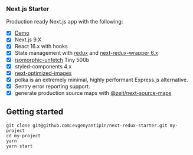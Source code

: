 ### Next.js Starter

Production ready Next.js app with the following:
- [x] [Demo](https://next-redux-starter.evgenyantipin.vercel.app)
- [x] Next.js 9.X
- [x] React 16.x with hooks
- [x] State management with [redux](https://github.com/reactjs/redux) and [next-redux-wrapper 6.x](https://github.com/kirill-konshin/next-redux-wrapper)
- [x] [isomorphic-unfetch](https://github.com/developit/unfetch) Tiny 500b
- [x] styled-components 4.x
- [x] [next-optimized-images](https://github.com/cyrilwanner/next-optimized-images)
- [x] polka is an extremely minimal, highly performant Express.js alternative.
- [x] Sentry error reporting support.
- [x] generate production source maps with [@zeit/next-source-maps](https://github.com/vercel/next-plugins/tree/master/packages/next-source-maps)
## Getting started
```
git clone git@github.com:evgenyantipin/next-redux-starter.git my-project
cd my-project
yarn
yarn start
```
